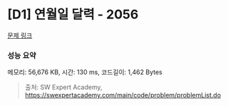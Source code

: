 # [D1] 연월일 달력 - 2056 

[문제 링크](https://swexpertacademy.com/main/code/problem/problemDetail.do?contestProbId=AV5QLkdKAz4DFAUq) 

### 성능 요약

메모리: 56,676 KB, 시간: 130 ms, 코드길이: 1,462 Bytes



> 출처: SW Expert Academy, https://swexpertacademy.com/main/code/problem/problemList.do